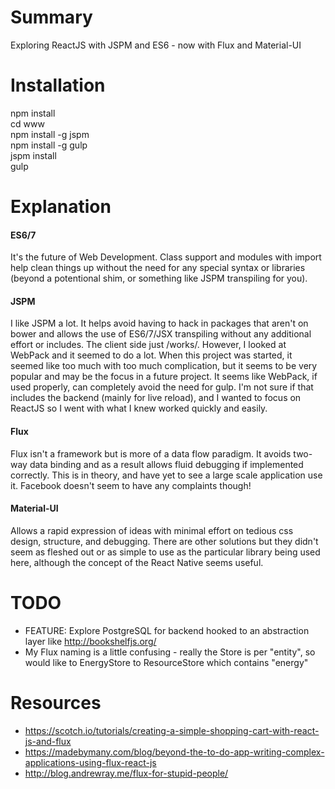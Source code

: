 # Summary
Exploring ReactJS with JSPM and ES6 - now with Flux and Material-UI

# Installation
npm install  
cd www  
npm install -g jspm  
npm install -g gulp  
jspm install  
gulp

# Explanation

#### ES6/7
It's the future of Web Development.  Class support and modules with import help clean things up without the need for any special syntax or libraries (beyond a potentional shim, or something like JSPM transpiling for you).

#### JSPM
I like JSPM a lot. It helps avoid having to hack in packages that aren't on bower and allows the use of ES6/7/JSX transpiling without any additional effort or includes. The client side just /works/. However, I looked at WebPack and it seemed to do a lot. When this project was started, it seemed like too much with too much complication, but it seems to be very popular and may be the focus in a future project. It seems like WebPack, if used properly, can completely avoid the need for gulp. I'm not sure if that includes the backend (mainly for live reload), and I wanted to focus on ReactJS so I went with what I knew worked quickly and easily.

#### Flux
Flux isn't a framework but is more of a data flow paradigm. It avoids two-way data binding and as a result allows fluid debugging if implemented correctly. This is in theory, and have yet to see a large scale application use it. Facebook doesn't seem to have any complaints though!

#### Material-UI
Allows a rapid expression of ideas with minimal effort on tedious css design, structure, and debugging. There are other solutions but they didn't seem as fleshed out or as simple to use as the particular library being used here, although the concept of the React Native seems useful.


# TODO
* FEATURE: Explore PostgreSQL for backend hooked to an abstraction layer like http://bookshelfjs.org/
* My Flux naming is a little confusing - really the Store is per "entity", so would like to EnergyStore to ResourceStore which contains "energy"

# Resources
* https://scotch.io/tutorials/creating-a-simple-shopping-cart-with-react-js-and-flux
* https://madebymany.com/blog/beyond-the-to-do-app-writing-complex-applications-using-flux-react-js
* http://blog.andrewray.me/flux-for-stupid-people/